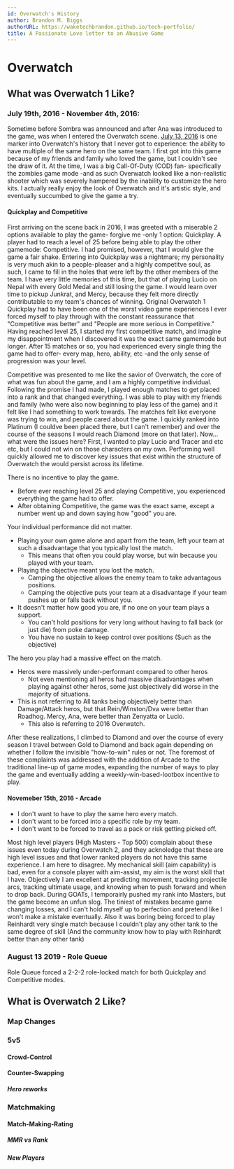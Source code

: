 ```yaml
---
id: Overwatch's History
author: Brandon M. Biggs
authorURL: https://waketechbrandon.github.io/tech-portfolio/
title: A Passionate Love letter to an Abusive Game
---
```


# Overwatch

## What was Overwatch 1 Like?

### July 19th, 2016 - November 4th, 2016:

Sometime before Sombra was announced and after Ana was introduced to the game, was when I entered the Overwatch scene. 
[July 13, 2016](https://www.youtube.com/watch?v=sf6jWApl2ek) is one marker into Overwatch's history that I never got to experience: the ability to have multiple of the same hero on the same team.
I first got into this game because of my friends and family who loved the game, but I couldn't see the draw of it. 
At the time, I was a big Call-Of-Duty (COD) fan- specifically the zombies game mode -and as such Overwatch looked like a non-realistic shooter which was severely hampered by the inability to customize the hero kits.
I actually really enjoy the look of Overwatch and it's artistic style, and eventually succumbed to give the game a try.

#### Quickplay and Competitive

First arriving on the scene back in 2016, I was greeted with a miserable 2 options available to play the game- forgive me -only 1 option: Quickplay.
A player had to reach a level of 25 before being able to play the other gamemode: Competitive. I had promised, however, that I would give the game a fair shake.
Entering into Quickplay was a nightmare; my personality is very much akin to a people-pleaser and a highly competitve soul, as such, I came to fill in the holes that were left by the other members of the team.
I have very little memories of this time, but that of playing Lucio on Nepal with every Gold Medal and still losing the game. I would learn over time to pickup Junkrat, and Mercy, because they felt more directly contributable to my team's chances of winning.
Original Overwatch 1 Quickplay had to have been one of the worst video game experiences I ever forced myself to play through with the constant reassurance that "Competitive was better" and "People are more serious in Competitive."
Having reached level 25, I started my first competitive match, and imagine my disappointment when I discovered it was the exact same gamemode but longer. 
After 15 matches or so, you had experienced every single thing the game had to offer- every map, hero, ability, etc -and the only sense of progression was your level.

Competitive was presented to me like the savior of Overwatch, the core of what was fun about the game, and I am a highly competitive individual. 
Following the promise I had made, I played enough matches to get placed into a rank and that changed everything.
I was able to play with my friends and family (who were also now beginning to play less of the game) and it felt like I had something to work towards.
The matches felt like everyone was trying to win, and people cared about the game.
I quickly ranked into Platinum (I couldve been placed there, but I can't remember) and over the course of the seasons I would reach Diamond (more on that later).
Now... what were the issues here? First, I wanted to play Lucio and Tracer and etc etc, but I could not win on those characters on my own. 
Performing well quickly allowed me to discover key issues that exist within the structure of Overwatch the would persist across its lifetime.

There is no incentive to play the game.

- Before ever reaching level 25 and playing Competitive, you experienced everything the game had to offer.
- After obtaining Competitive, the game was the exact same, except a number went up and down saying how "good" you are.

Your individual performance did not matter.

- Playing your own game alone and apart from the team, left your team at such a disadvantage that you typically lost the match.
  - This means that often you could play worse, but win because you played with your team.
- Playing the objective meant you lost the match.
  - Camping the objective allows the enemy team to take advantagous positions.
  - Camping the objective puts your team at a disadvantage if your team pushes up or falls back without you.
- It doesn't matter how good you are, if no one on your team plays a support.
  - You can't hold positions for very long without having to fall back (or just die) from poke damage.
  - You have no sustain to keep control over positions (Such as the objective)

The hero you play had a massive effect on the match.

- Heros were massively under-performant compared to other heros
  - Not even mentioning all heros had massive disadvantages when playing against other heros, some just objectively did worse in the majority of situations.
- This is not referring to All tanks being objectively better than Damage/Attack heros, but that Rein/Winston/Dva were better than Roadhog. Mercy, Ana, were better than Zenyatta or Lucio.
  - This also is referring to 2016 Overwatch.

After these realizations, I climbed to Diamond and over the course of every season I travel between Gold to Diamond and back again depending on whether I follow the invisible "how-to-win" rules or not.
The foremost of these complaints was addressed with the addition of Arcade to the traditional line-up of game modes, expanding the number of ways to play the game and eventually adding a weekly-win-based-lootbox incentive to play.

#### Novemeber 15th, 2016 - Arcade


- I don't want to have to play the same hero every match. 
- I don't want to be forced into a specific role by my team. 
- I don't want to be forced to travel as a pack or risk getting picked off.

Most high level players (High Masters - Top 500) complain about these issues even today during Overwatch 2, and they acknoledge that these are high level issues and that lower ranked players do not have this same experience.
I am here to disagree. My mechanical skill (aim capability) is bad, even for a console player with aim-assist, my aim is the worst skill that I have. 
Objectively I am excellent at predicting movement, tracking projectile arcs, tracking ultimate usage, and knowing when to push forward and when to drop back.
During GOATs, I temporairly pushed my rank into Masters, but the game become an unfun slog. 
The tiniest of mistakes became game changing losses, and I can't hold myself up to perfection and pretend like I won't make a mistake eventually.
Also it was boring being forced to play Reinhardt very single match because I couldn't play any other tank to the same degree of skill (And the community know how to play with Reinhardt better than any other tank)

### August 13 2019 - Role Queue

Role Queue forced a 2-2-2 role-locked match for both Quickplay and Competitive modes.


## What is Overwatch 2 Like?

### Map Changes

### 5v5

#### Crowd-Control

#### Counter-Swapping

##### Hero reworks

### Matchmaking

#### Match-Making-Rating

##### MMR vs Rank

##### New Players
